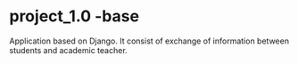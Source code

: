 # project_1.0 -base
Application based on Django. It consist of exchange of information between students and academic teacher.
